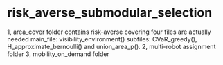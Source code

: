 # risk_averse_submodular_selection

1, area_cover folder contains risk-averse covering
    four files are actually needed
    main_file: visibility_environment()
    subfiles: CVaR_greedy(), H_approximate_bernoulli() and union_area_p(). 
2, multi-robot assignment folder
3, mobility_on_demand folder

